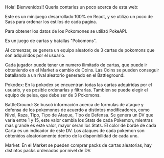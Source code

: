 Hola! Bienvenidos!! 
Queria contarles un poco acerca de esta web:

Este es un minijuego desarrollado 100% en React, y se utilizo un poco de Sass para ordenar los estilos de cada pagina.

Para obtener los datos de los Pokomones se utilizó PokeAPI.

Es un juego de cartas y batallas "Pokomons". 

Al comenzar, se genera un equipo aleatorio de 3 cartas de pokomons que son adquiridos por el usuario. 

Cada jugador puede tener un numero ilimitado de cartas, que puede ir obteniendo en el Market a cambio de Coins.
Las Coins se pueden conseguir batallando a un rival aleatorio generado en el Battleground.

Pokodex:
  En la pokodex se encuentran todas las cartas adquiridas por el usuario, y es posible ordenarlas y filtrarlas.
  Tambien se puede elegir el equipo de pelea, que debe ser de 3 Pokomons.

BattleGround:
  Se buscó información acerca de formulas de ataque y defensa de los pokemones de acuerdo a distintos modificadores, 
  como Nivel, Raza, Tipo, Tipo de Ataque, Tipo de Defensa.
  Se genera un DV que varia entre 1 y 15, este valor cambia los Stats de cada Pokemon, mientras mas grande es este
  valor, mayor seran los Stats. El color de borde de cada Carta es un indicador de este DV.
  Los ataques de cada pokemon son obtenidos aleatoriamente dentro de la disponibilidad de cada uno.
  
Market:
  En el Market se pueden comprar packs de cartas aleatorias, hay distintos packs ordenados por nivel de DV.
